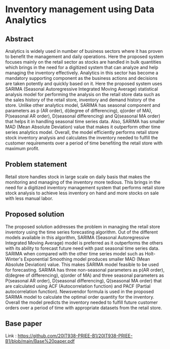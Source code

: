 # Inventory management using Data Analytics

## Abstract
Analytics is widely used in number of business sectors where it has proven to benefit the management and daily operations. Here the proposed system focuses mainly on the retail sector as stocks are handled in bulk quantities which brings in the need for a digitized system that can analyze and help managing the inventory effectively. Analytics in this sector has become a mandatory supporting component as the business actions and decisions are taken potently and quickly based on it. Here the proposed system uses SARIMA (Seasonal Autoregressive Integrated Moving Average) statistical analysis model for performing the analysis on the retail store data such as the sales history of the retail store, inventory and demand history of the store. Unlike other analytics model, SARIMA has seasonal component and parameters as p (AR order), d(degree of differencing), q(order of MA), P(seasonal AR order), D(seasonal differencing) and Q(seasonal MA order) that helps it in handling seasonal time series data. Also, SARIMA has smaller MAD (Mean Absolute Deviation) value that makes it outperform other time series analytics model. Overall, the model efficiently performs retail store stock inventory analysis and calculates the inventory needed to fulfill the customer requirements over a period of time benefiting the retail store with maximum profit.

## Problem statement
Retail store handles stock in large scale on daily basis that makes the monitoring and managing of the inventory more tedious. This brings in the need for a digitized inventory management system that performs retail store stock analysis to achieve less inventory on hand and more stocks on sale with less manual labor.

## Proposed solution
The proposed solution addresses the problem in managing the retail store inventory using the time series forecasting algorithm. Out of the different models available in this algorithm, SARIMA (Seasonal Autoregressive Integrated Moving Average) model is preferred as it outperforms the others with its ability to forecast future need with past seasonal time series data. SARIMA when compared with the other time series model such as Holt-Winter's Exponential Smoothing model produces smaller MAD (Mean Absolute Deviation) value. This makes SARIMA model feasible to be used for forecasting. SARIMA has three non-seasonal parameters as p(AR order), d(degree of differencing), q(order of MA) and three seasonal parameters as P(seasonal AR order), D(seasonal differencing), Q(seasonal MA order) that are calculated using ACF (Autocorrelation function) and PACF (Partial autocorrelation function). Newsvendor formula is used in the proposed SARIMA model to calculate the optimal order quantity for the inventory. Overall the model predicts the inventory needed to fulfill future customer orders over a period of time with appropriate datasets from the retail store.

## Base paper 
Link : https://github.com/20IT938-PRIEE-B1/20IT938-PRIEE-B1/blob/main/Base%20paper.pdf
